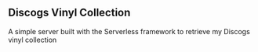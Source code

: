## Discogs Vinyl Collection
A simple server built with the Serverless framework to retrieve my Discogs vinyl collection 